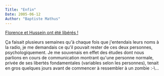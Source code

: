 ```yaml
---
Title: "Enfin"
Date: 2005-06-12
Author: "Baptiste Mathus"
---
```




[Florence et Hussein ont été
libérés !](http://www.liberation.fr/page.php?Article=303376)

Ça faisait plusieurs semaines qu'à chaque fois que j'entendais leurs
noms à la radio, je me demandais ce qu'il pouvait rester de ces deux
personnes, psychologiquement. Je me souvenais en effet des études dont
nous parlions en cours de communication montrant qu'une personne
normale, privée de ses libertés fondamentales (variables selon les
personnes), tenait en gros quelques jours avant de commencer à
ressembler à un zombie :-\\...


